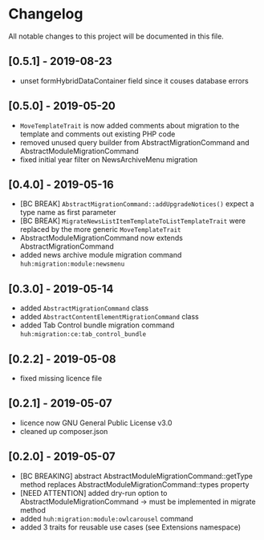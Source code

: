 # Changelog
All notable changes to this project will be documented in this file.

## [0.5.1] - 2019-08-23

- unset formHybridDataContainer field since it couses database errors

## [0.5.0] - 2019-05-20

* `MoveTemplateTrait` is now added comments about migration to the template and comments out existing PHP code
* removed unused query builder from AbstractMigrationCommand and AbstractModuleMigrationCommand
* fixed initial year filter on NewsArchiveMenu migration

## [0.4.0] - 2019-05-16

* [BC BREAK] `AbstractMigrationCommand::addUpgradeNotices()` expect a type name as first parameter
* [BC BREAK] `MigrateNewsListItemTemplateToListTemplateTrait` were replaced by the more generic `MoveTemplateTrait`
* AbstractModuleMigrationCommand now extends AbstractMigrationCommand
* added news archive module migration command `huh:migration:module:newsmenu`

## [0.3.0] - 2019-05-14

* added `AbstractMigrationCommand` class
* added `AbstractContentElementMigrationCommand` class
* added Tab Control bundle migration command `huh:migration:ce:tab_control_bundle`

## [0.2.2] - 2019-05-08

* fixed missing licence file

## [0.2.1] - 2019-05-07

* licence now GNU General Public License v3.0
* cleaned up composer.json

## [0.2.0] - 2019-05-07

* [BC BREAKING] abstract AbstractModuleMigrationCommand::getType method replaces AbstractModuleMigrationCommand::types property
* [NEED ATTENTION] added dry-run option to AbstractModuleMigrationCommand -> must be implemented in migrate method
* added `huh:migration:module:owlcarousel` command
* added 3 traits for reusable use cases (see Extensions namespace)
